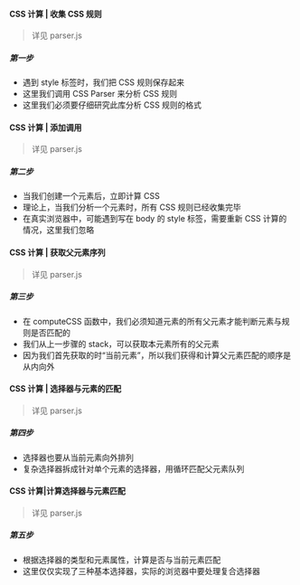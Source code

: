 #### CSS 计算 | 收集 CSS 规则

> 详见 parser.js

##### 第一步

- 遇到 style 标签时，我们把 CSS 规则保存起来
- 这里我们调用 CSS Parser 来分析 CSS 规则
- 这里我们必须要仔细研究此库分析 CSS 规则的格式

#### CSS 计算 | 添加调用

> 详见 parser.js

##### 第二步

- 当我们创建一个元素后，立即计算 CSS
- 理论上，当我们分析一个元素时，所有 CSS 规则已经收集完毕
- 在真实浏览器中，可能遇到写在 body 的 style 标签，需要重新 CSS 计算的情况，这里我们忽略

#### CSS 计算 | 获取父元素序列

> 详见 parser.js

##### 第三步

- 在 computeCSS 函数中，我们必须知道元素的所有父元素才能判断元素与规则是否匹配的
- 我们从上一步骤的 stack，可以获取本元素所有的父元素
- 因为我们首先获取的时“当前元素”，所以我们获得和计算父元素匹配的顺序是从内向外

#### CSS 计算 | 选择器与元素的匹配

> 详见 parser.js

##### 第四步

- 选择器也要从当前元素向外排列
- 复杂选择器拆成针对单个元素的选择器，用循环匹配父元素队列

#### CSS 计算|计算选择器与元素匹配

> 详见 parser.js

##### 第五步

- 根据选择器的类型和元素属性，计算是否与当前元素匹配
- 这里仅仅实现了三种基本选择器，实际的浏览器中要处理复合选择器
